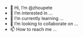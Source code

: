 - 👋 Hi, I’m @zhoupete
- 👀 I’m interested in ...
- 🌱 I’m currently learning ...
- 💞️ I’m looking to collaborate on ...
- 📫 How to reach me ...

<!---
zhoupete/zhoupete is a ✨ special ✨ repository because its `README.md` (this file) appears on your GitHub profile.
You can click the Preview link to take a look at your changes.
--->
